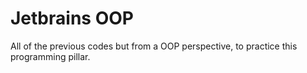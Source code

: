 # Jetbrains OOP   
All of the previous codes but from a OOP perspective, to practice this programming pillar.   
